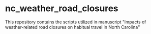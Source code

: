 # nc_weather_road_closures
This repository contains the scripts utilized in manuscript "Impacts of weather-related road closures on habitual travel in North Carolina"
